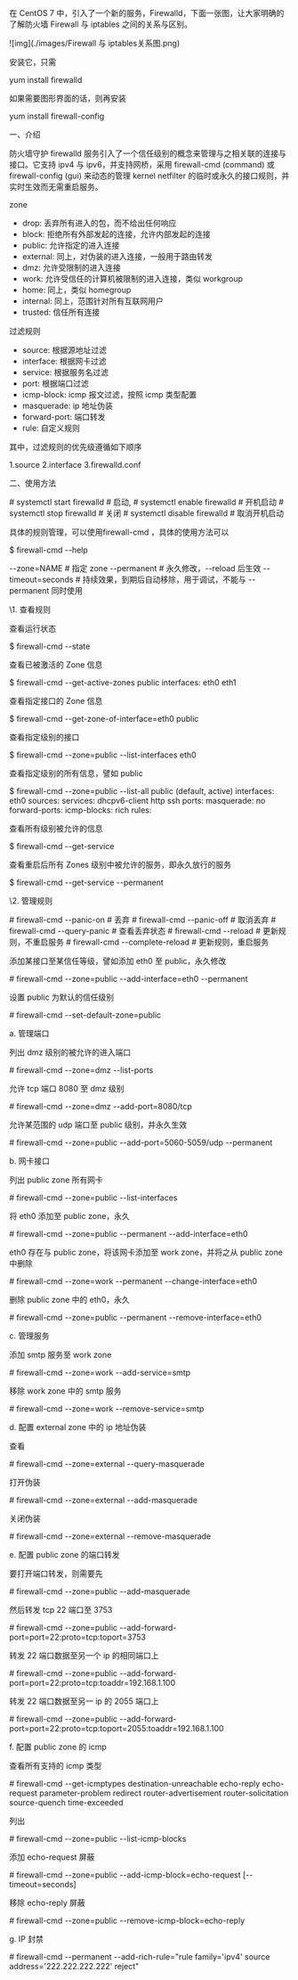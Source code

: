 在 CentOS 7 中，引入了一个新的服务，Firewalld，下面一张图，让大家明确的了解防火墙 Firewall 与 iptables 之间的关系与区别。

![img](./images/Firewall 与 iptables关系图.png)

安装它，只需

yum install firewalld

如果需要图形界面的话，则再安装

yum install firewall-config

一、介绍

防火墙守护 firewalld 服务引入了一个信任级别的概念来管理与之相关联的连接与接口。它支持 ipv4 与 ipv6，并支持网桥，采用 firewall-cmd (command) 或 firewall-config (gui) 来动态的管理 kernel netfilter 的临时或永久的接口规则，并实时生效而无需重启服务。

zone

- drop: 丢弃所有进入的包，而不给出任何响应
- block: 拒绝所有外部发起的连接，允许内部发起的连接
- public: 允许指定的进入连接
- external: 同上，对伪装的进入连接，一般用于路由转发
- dmz: 允许受限制的进入连接
- work: 允许受信任的计算机被限制的进入连接，类似 workgroup
- home: 同上，类似 homegroup
- internal: 同上，范围针对所有互联网用户
- trusted: 信任所有连接

过滤规则

- source: 根据源地址过滤
- interface: 根据网卡过滤
- service: 根据服务名过滤
- port: 根据端口过滤
- icmp-block: icmp 报文过滤，按照 icmp 类型配置
- masquerade: ip 地址伪装
- forward-port: 端口转发
- rule: 自定义规则

其中，过滤规则的优先级遵循如下顺序

1.source
2.interface
3.firewalld.conf

二、使用方法

\# systemctl start firewalld    # 启动,
\# systemctl enable firewalld    # 开机启动
\# systemctl stop firewalld     # 关闭
\# systemctl disable firewalld   # 取消开机启动

具体的规则管理，可以使用firewall-cmd ，具体的使用方法可以

$ firewall-cmd --help

--zone=NAME            # 指定 zone
--permanent            # 永久修改，--reload 后生效
--timeout=seconds         # 持续效果，到期后自动移除，用于调试，不能与 --permanent 同时使用

\1. 查看规则

查看运行状态

$ firewall-cmd --state

查看已被激活的 Zone 信息

$ firewall-cmd --get-active-zones
public
 interfaces: eth0 eth1

查看指定接口的 Zone 信息

$ firewall-cmd --get-zone-of-interface=eth0
public

查看指定级别的接口

$ firewall-cmd --zone=public --list-interfaces
eth0

查看指定级别的所有信息，譬如 public

$ firewall-cmd --zone=public --list-all
public (default, active)
 interfaces: eth0
 sources:
 services: dhcpv6-client http ssh
 ports:
 masquerade: no
 forward-ports:
 icmp-blocks:
 rich rules:

查看所有级别被允许的信息

$ firewall-cmd --get-service

查看重启后所有 Zones 级别中被允许的服务，即永久放行的服务

$ firewall-cmd --get-service --permanent

\2. 管理规则

\# firewall-cmd --panic-on     # 丢弃
\# firewall-cmd --panic-off     # 取消丢弃
\# firewall-cmd --query-panic    # 查看丢弃状态
\# firewall-cmd --reload      # 更新规则，不重启服务
\# firewall-cmd --complete-reload  # 更新规则，重启服务

添加某接口至某信任等级，譬如添加 eth0 至 public，永久修改

\# firewall-cmd --zone=public --add-interface=eth0 --permanent

设置 public 为默认的信任级别

\# firewall-cmd --set-default-zone=public

a. 管理端口

列出 dmz 级别的被允许的进入端口

\# firewall-cmd --zone=dmz --list-ports

允许 tcp 端口 8080 至 dmz 级别

\# firewall-cmd --zone=dmz --add-port=8080/tcp

允许某范围的 udp 端口至 public 级别，并永久生效

\# firewall-cmd --zone=public --add-port=5060-5059/udp --permanent

b. 网卡接口

列出 public zone 所有网卡

\# firewall-cmd --zone=public --list-interfaces

将 eth0 添加至 public zone，永久

\# firewall-cmd --zone=public --permanent --add-interface=eth0

eth0 存在与 public zone，将该网卡添加至 work zone，并将之从 public zone 中删除

\# firewall-cmd --zone=work --permanent --change-interface=eth0

删除 public zone 中的 eth0，永久

\# firewall-cmd --zone=public --permanent --remove-interface=eth0

c. 管理服务

添加 smtp 服务至 work zone

\# firewall-cmd --zone=work --add-service=smtp

移除 work zone 中的 smtp 服务

\# firewall-cmd --zone=work --remove-service=smtp

d. 配置 external zone 中的 ip 地址伪装

查看

\# firewall-cmd --zone=external --query-masquerade

打开伪装

\# firewall-cmd --zone=external --add-masquerade

关闭伪装

\# firewall-cmd --zone=external --remove-masquerade

e. 配置 public zone 的端口转发

要打开端口转发，则需要先

\# firewall-cmd --zone=public --add-masquerade

然后转发 tcp 22 端口至 3753

\# firewall-cmd --zone=public --add-forward-port=port=22:proto=tcp:toport=3753

转发 22 端口数据至另一个 ip 的相同端口上

\# firewall-cmd --zone=public --add-forward-port=port=22:proto=tcp:toaddr=192.168.1.100

转发 22 端口数据至另一 ip 的 2055 端口上

\# firewall-cmd --zone=public --add-forward-port=port=22:proto=tcp:toport=2055:toaddr=192.168.1.100

f. 配置 public zone 的 icmp

查看所有支持的 icmp 类型

\# firewall-cmd --get-icmptypes
destination-unreachable echo-reply echo-request parameter-problem redirect router-advertisement router-solicitation source-quench time-exceeded

列出

\# firewall-cmd --zone=public --list-icmp-blocks

添加 echo-request 屏蔽

\# firewall-cmd --zone=public --add-icmp-block=echo-request [--timeout=seconds]

移除 echo-reply 屏蔽

\# firewall-cmd --zone=public --remove-icmp-block=echo-reply

g. IP 封禁

\# firewall-cmd --permanent --add-rich-rule="rule family='ipv4' source address='222.222.222.222' reject"